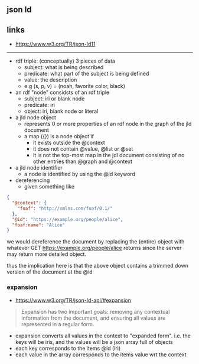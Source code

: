 
## json ld

## links

- https://www.w3.org/TR/json-ld11

---

- rdf triple: (conceptually) 3 pieces of data
  - subject: what is being described
  - predicate: what part of the subject is being defined
  - value: the description
  - e.g (s, p, v) = (noah, favorite color, black)
- an rdf "node" considsts of an rdf triple
  - subject: iri or blank node
  - predicate: iri
  - object: iri, blank node or literal
- a jld node object
  - represents 0 or more properties of an rdf node in the graph of the jld document
  - a map ({}) is a node object if
    - it exists outside the @context
    - it does not contain @value, @list or @set
    - it is not the top-most map in the jdl document consisting of no other entries than @graph and @context
- a jld node identifier
  - a node is identified by using the @id keyword
- dereferencing
  - given something like

```json
{
  "@context": {
    "foaf": "http://xmlns.com/foaf/0.1/"
  },
  "@id": "https://example.org/people/alice",
  "foaf:name": "Alice"
}
```
  we would dereference the document by replacing the (entire) object with whatever GET https://example.org/people/alice returns
  since the server may return more detailed object.

  thus the implication here is that the above object contains a trimmed down version of the document at the @id

### expansion

 - https://www.w3.org/TR/json-ld-api/#expansion

> Expansion has two important goals: removing any contextual information from the document, and ensuring all values are represented in a regular form.

- expansion converts all values in the context to "expanded form". i.e. the keys will be iris, and the values will be a json array full of objects
- each key corresponds to the items @id (iri)
- each value in the array corresponds to the items value wrt the context
